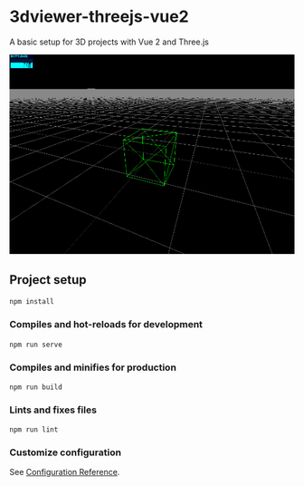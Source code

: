# 3dviewer-threejs-vue2

A basic setup for 3D projects with Vue 2 and Three.js

![3D Viewer](https://github.com/ncdev2015/3DViewerThreejs-Vue2/blob/master/assets/sample.png)

## Project setup

```
npm install
```

### Compiles and hot-reloads for development

```
npm run serve
```

### Compiles and minifies for production

```
npm run build
```

### Lints and fixes files

```
npm run lint
```

### Customize configuration

See [Configuration Reference](https://cli.vuejs.org/config/).
